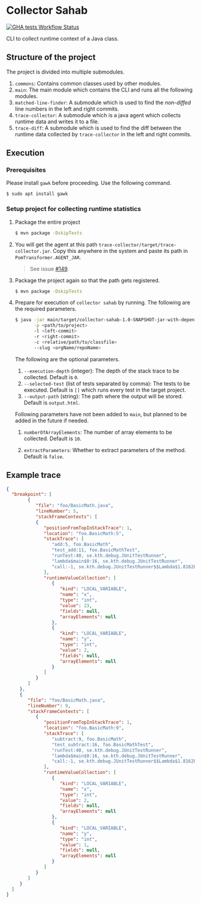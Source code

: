 # Collector Sahab

[![GHA tests Workflow Status](https://github.com/algomaster99/collector-sahab/actions/workflows/tests.yml/badge.svg)](https://github.com/algomaster99/collector-sahab/actions/workflows/tests.yml)

CLI to collect runtime context of a Java class.

## Structure of the project

The project is divided into multiple submodules.
1. `commons`: Contains common classes used by other modules.
1. `main`: The main module which contains the CLI and runs all the following modules.
1. `matched-line-finder`: A submodule which is used to find the _non-diffed_ line numbers
   in the left and right commits.
1. `trace-collector`: A submodule which is a java agent which collects runtime data
   and writes it to a file.
1. `trace-diff`: A submodule which is used to find the diff between the runtime data
   collected by `trace-collector` in the left and right commits.


## Execution

### Prerequisites

   Please install `gawk` before proceeding. Use the following command.
```shell
$ sudo apt install gawk
```

### Setup project for collecting runtime statistics

1. Package the entire project
    ```bash
   $ mvn package -DskipTests
    ```
2. You will get the agent at this path `trace-collector/target/trace-collector.jar`.
   Copy this anywhere in the system and paste its path in `PomTransformer.AGENT_JAR`.
   > See issue [#149](https://github.com/ASSERT-KTH/collector-sahab/issues/149). 

3. Package the project again so that the path gets registered.
    ```bash
   $ mvn package -DskipTests
    ```
4. Prepare for execution of `collector sahab` by running. The following are the required parameters.
   ```bash
   $ java -jar main/target/collector-sahab-1.0-SNAPSHOT-jar-with-dependencies.jar \
          -p <path/to/project>
          -l <left-commit>
          -r <right-commit>
          -c <relative/path/to/classfile>
          --slug <orgName/repoName>
   ```
   The following are the optional parameters.
   1. `--execution-depth` (integer): The depth of the stack trace to be collected. Default is `0`.
   1. `--selected-test` (list of tests separated by comma): The tests to be executed. Default is `[]` which
      runs every test in the target project.
   2. `--output-path` (string): The path where the output will be stored. Default is `output.html`.

   Following parameters have not been added to `main`, but planned to be added in the future if needed.
   
   1.  `numberOfArrayElements`: The number of array elements to be collected. Default is `10`.

   2. `extractParameters`: Whether to extract parameters of the method. Default is `false`. 


## Example trace

 ```json
{
   "breakpoint": [
         {
            "file": "foo/BasicMath.java",
            "lineNumber": 5,
            "stackFrameContexts": [
            {
               "positionFromTopInStackTrace": 1,
               "location": "foo.BasicMath:5",
               "stackTrace": [
                  "add:5, foo.BasicMath",
                  "test_add:11, foo.BasicMathTest",
                  "runTest:40, se.kth.debug.JUnitTestRunner",
                  "lambda$main$0:16, se.kth.debug.JUnitTestRunner",
                  "call:-1, se.kth.debug.JUnitTestRunner$$Lambda$1.81628611"
               ],
               "runtimeValueCollection": [
                  {
                     "kind": "LOCAL_VARIABLE",
                     "name": "x",
                     "type": "int",
                     "value": 23,
                     "fields": null,
                     "arrayElements": null
                  },
                  {  
                     "kind": "LOCAL_VARIABLE",
                     "name": "y",
                     "type": "int",
                     "value": 2,
                     "fields": null,
                     "arrayElements": null
                  }
               ]
            }
         ]
      },
      {
         "file": "foo/BasicMath.java",
         "lineNumber": 9,
         "stackFrameContexts": [
            {
               "positionFromTopInStackTrace": 1,
               "location": "foo.BasicMath:9",
               "stackTrace": [
                  "subtract:9, foo.BasicMath",
                  "test_subtract:16, foo.BasicMathTest",
                  "runTest:40, se.kth.debug.JUnitTestRunner",
                  "lambda$main$0:16, se.kth.debug.JUnitTestRunner",
                  "call:-1, se.kth.debug.JUnitTestRunner$$Lambda$1.81628611"
               ],
               "runtimeValueCollection": [
                  {
                     "kind": "LOCAL_VARIABLE",
                     "name": "x",
                     "type": "int",
                     "value": 2,
                     "fields": null,
                     "arrayElements": null
                  },
                  {
                     "kind": "LOCAL_VARIABLE",
                     "name": "y",
                     "type": "int",
                     "value": 1,
                     "fields": null,
                     "arrayElements": null
                  } 
               ]
            }
         ]
      }
   ]
}
```

